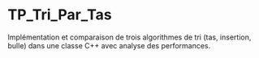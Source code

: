 # TP_Tri_Par_Tas
Implémentation et comparaison de trois algorithmes de tri (tas, insertion, bulle) dans une classe C++ avec analyse des performances.
